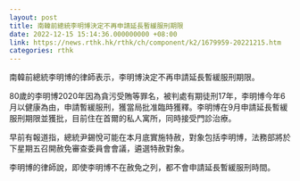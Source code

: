 ```yaml
---
layout: post
title: 南韓前總統李明博決定不再申請延長暫緩服刑期限
date: 2022-12-15 15:14:36.000000000 +08:00
link: https://news.rthk.hk/rthk/ch/component/k2/1679959-20221215.htm
categories: rthk
---
```


南韓前總統李明博的律師表示，李明博決定不再申請延長暫緩服刑期限。

80歲的李明博2020年因為貪污受賄等罪名，被判處有期徒刑17年，李明博今年6月以健康為由，申請暫緩服刑，獲當局批准臨時獲釋。李明博在9月申請延長暫緩服刑期限並獲批，目前住在首爾的私人寓所，同時接受門診治療。

早前有報道指，總統尹錫悅可能在本月底實施特赦，對象包括李明博，法務部將於下星期五召開赦免審查委員會會議，遴選特赦對象。

李明博的律師說，即使李明博不在赦免之列，都不會申請延長暫緩服刑時間。
